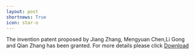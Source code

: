 ```yaml
---
layout: post
shortnews: True
icon: star-o
---
```


The invention patent proposed by Jiang Zhang, Mengyuan Chen,Li Gong and Qian Zhang has been granted. For more details please click <a href="https://bnusss.github.io/resource/2018101385349.pdf">Download</a>
